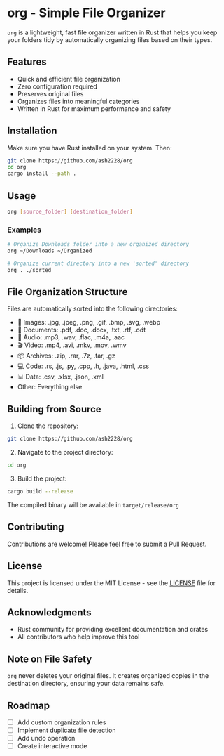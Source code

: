 # org - Simple File Organizer

`org` is a lightweight, fast file organizer written in Rust that helps you keep your folders tidy by automatically organizing files based on their types.

## Features

- Quick and efficient file organization
- Zero configuration required
- Preserves original files
- Organizes files into meaningful categories
- Written in Rust for maximum performance and safety

## Installation

Make sure you have Rust installed on your system. Then:

```bash
git clone https://github.com/ash2228/org
cd org
cargo install --path .
```

## Usage

```bash
org [source_folder] [destination_folder]
```

### Examples

```bash
# Organize Downloads folder into a new organized directory
org ~/Downloads ~/Organized

# Organize current directory into a new 'sorted' directory
org . ./sorted
```

## File Organization Structure

Files are automatically sorted into the following directories:

- 📸 Images: .jpg, .jpeg, .png, .gif, .bmp, .svg, .webp
- 📄 Documents: .pdf, .doc, .docx, .txt, .rtf, .odt
- 🎵 Audio: .mp3, .wav, .flac, .m4a, .aac
- 🎬 Video: .mp4, .avi, .mkv, .mov, .wmv
- 📦 Archives: .zip, .rar, .7z, .tar, .gz
- 💻 Code: .rs, .js, .py, .cpp, .h, .java, .html, .css
- 📊 Data: .csv, .xlsx, .json, .xml
- Other: Everything else

## Building from Source

1. Clone the repository:
```bash
git clone https://github.com/ash2228/org
```

2. Navigate to the project directory:
```bash
cd org
```

3. Build the project:
```bash
cargo build --release
```

The compiled binary will be available in `target/release/org`

## Contributing

Contributions are welcome! Please feel free to submit a Pull Request.

## License

This project is licensed under the MIT License - see the [LICENSE](LICENSE) file for details.

## Acknowledgments

- Rust community for providing excellent documentation and crates
- All contributors who help improve this tool

## Note on File Safety

`org` never deletes your original files. It creates organized copies in the destination directory, ensuring your data remains safe.

## Roadmap

- [ ] Add custom organization rules
- [ ] Implement duplicate file detection
- [ ] Add undo operation
- [ ] Create interactive mode